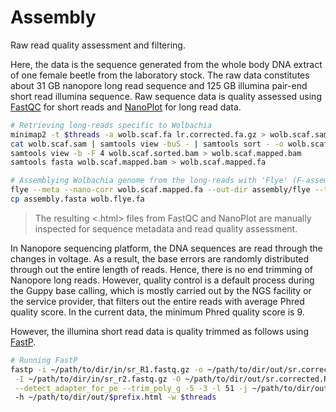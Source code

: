 # Assembly
Raw read quality assessment and filtering.

Here, the data is the sequence generated from the whole body DNA extract of one female beetle from the laboratory stock. The raw data constitutes about 31 GB nanopore long read sequence and 125 GB illumina pair-end short read illumina sequence. Raw sequence data is quality assessed using [FastQC](https://github.com/s-andrews/FastQC) for short reads and [NanoPlot](https://github.com/wdecoster/NanoPlot) for long read data.

```bash
# Retrieving long-reads specific to Wolbachia
minimap2 -t $threads -a wolb.scaf.fa lr.corrected.fa.gz > wolb.scaf.sam
cat wolb.scaf.sam | samtools view -buS - | samtools sort - -o wolb.scaf.sorted.bam 
samtools view -b -F 4 wolb.scaf.sorted.bam > wolb.scaf.mapped.bam 
samtools fasta wolb.scaf.mapped.bam > wolb.scaf.mapped.fa
```
```bash
# Assemblying Wolbachia genome from the long-reads with 'Flye' (F-assembly)
flye --meta --nano-corr wolb.scaf.mapped.fa --out-dir assembly/flye --threads $threads 
cp assembly.fasta wolb.flye.fa
```
> The resulting <.html> files from FastQC and NanoPlot are manually inspected for sequence metadata and read quality assessment.

In Nanopore sequencing platform, the DNA sequences are read through the changes in voltage. As a result, the base errors are randomly distributed through out the entire length of reads. Hence, there is no end trimming of Nanopore long reads. However, quality control is a default process during the Guppy base calling, which is mostly carried out by the NGS facility or the service provider, that filters out the entire reads with average Phred quality score. In the current data, the minimum Phred quality score is 9.

However, the illumina short read data is quality trimmed as follows using [FastP](https://github.com/OpenGene/fastp).
```bash
# Running FastP
fastp -i ~/path/to/dir/in/sr_R1.fastq.gz -o ~/path/to/dir/out/sr.corrected.R1.fq.gz \
 -I ~/path/to/dir/in/sr_r2.fastq.gz -O ~/path/to/dir/out/sr.corrected.R2.fq.gz \
 --detect_adapter_for_pe --trim_poly_g -5 -3 -l 51 -j ~/path/to/dir/out/$prefix.json \ 
 -h ~/path/to/dir/out/$prefix.html -w $threads
```
